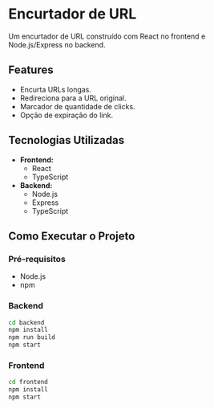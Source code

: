 # Encurtador de URL

Um encurtador de URL construído com React no frontend e Node.js/Express no backend.

## Features

- Encurta URLs longas.
- Redireciona para a URL original.
- Marcador de quantidade de clicks.
- Opção de expiração do link.

## Tecnologias Utilizadas

- **Frontend:**
  - React
  - TypeScript
- **Backend:**
  - Node.js
  - Express
  - TypeScript

## Como Executar o Projeto

### Pré-requisitos

- Node.js
- npm

### Backend

```bash
cd backend
npm install
npm run build
npm start
```

### Frontend

```bash
cd frontend
npm install
npm start
```
